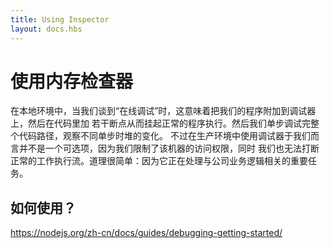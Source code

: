 ```yaml
---
title: Using Inspector
layout: docs.hbs
---
```


# 使用内存检查器

在本地环境中，当我们谈到“在线调试”时，这意味着把我们的程序附加到调试器上，然后在代码里加
若干断点从而挂起正常的程序执行。然后我们单步调试完整个代码路径，观察不同单步时堆的变化。
不过在生产环境中使用调试器于我们而言并不是一个可选项，因为我们限制了该机器的访问权限，同时
我们也无法打断正常的工作执行流。道理很简单：因为它正在处理与公司业务逻辑相关的重要任务。

## 如何使用？

https://nodejs.org/zh-cn/docs/guides/debugging-getting-started/
